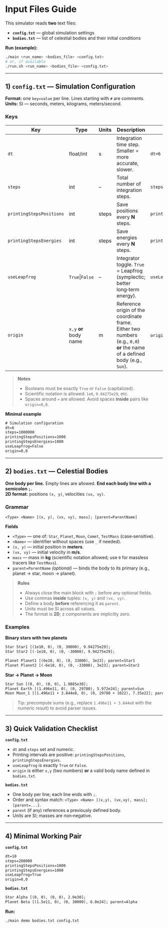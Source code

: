 # Input Files Guide

This simulator reads **two** text files:

- **`config.txt`** — global simulation settings
- **`bodies.txt`** — list of celestial bodies and their initial conditions

**Run (example):**
```bash
./main <run_name> <bodies_file> <config.txt>
# or, if available
./run.sh <run_name> <bodies_file> <config.txt>
```

---

## 1) `config.txt` — Simulation Configuration

**Format:** one `key=value` per line. Lines starting with `#` are comments.  
**Units:** SI — seconds, meters, kilograms, meters/second.

### Keys

| Key | Type | Units | Description | Example |
|---|---|---|---|---|
| `dt` | float/int | s | Integration time step. Smaller = more accurate, slower. | `dt=6` |
| `steps` | int | – | Total number of integration steps. | `steps=1000000` |
| `printingStepsPositions` | int | steps | Save positions every **N** steps. | `printingStepsPositions=1000` |
| `printingStepsEnergies` | int | steps | Save energies every **N** steps. | `printingStepsEnergies=1000` |
| `useLeapfrog` | `True`\|`False` | – | Integrator toggle. `True` = Leapfrog (symplectic; better long‑term energy). | `useLeapfrog=True` |
| `origin` | `x,y` **or** body name | m | Reference origin of the coordinate frame. Either two numbers (e.g., `0,0`) **or** the name of a defined body (e.g., `Sun`). | `origin=0,0` • `origin=Sun` |

> **Notes**
> - Booleans must be exactly `True` or `False` (capitalized).
> - Scientific notation is allowed: `1e6`, `9.94275e29`, etc.
> - Spaces around `=` are allowed. Avoid spaces **inside** pairs like `origin=0,0`.

**Minimal example**
```txt
# Simulation configuration
dt=6
steps=1000000
printingStepsPositions=1000
printingStepsEnergies=1000
useLeapfrog=False
origin=0,0
```

---

## 2) `bodies.txt` — Celestial Bodies

**One body per line.** Empty lines are allowed. **End each body line with a semicolon `;`.**  
**2D format:** positions `(x, y)`, velocities `(vx, vy)`.

### Grammar

```text
<Type> <Name> [(x, y), (vx, vy), mass]; [parent=ParentName]
```

**Fields**
- `<Type>` — one of: `Star`, `Planet`, `Moon`, `Comet`, `TestMass` (case‑sensitive).
- `<Name>` — identifier without spaces (use `_` if needed).
- `(x, y)` — initial position in **meters**.
- `(vx, vy)` — initial velocity in **m/s**.
- `mass` — mass in **kg** (scientific notation allowed; use `0` for massless tracers like `TestMass`).
- `parent=ParentName` *(optional)* — binds the body to its primary (e.g., planet → star, moon → planet).

> **Rules**
> - Always close the main block with `;` before any optional fields.
> - Use commas **inside** tuples: `(x, y)` and `(vx, vy)`.
> - Define a body **before** referencing it as `parent`.
> - Units must be SI across all values.
> - The format is **2D**; z components are implicitly zero.

### Examples

**Binary stars with two planets**
```txt
Star Star1 [(1e10, 0), (0, 30000), 9.94275e29];
Star Star2 [(-1e10, 0), (0, -30000), 9.94275e29];

Planet Planet1 [(6e10, 0), (0, 33000), 3e23]; parent=Star1
Planet Planet2 [(-6e10, 0), (0, -33000), 3e23]; parent=Star2
```

**Star → Planet → Moon**
```txt
Star Sun [(0, 0), (0, 0), 1.9885e30];
Planet Earth [(1.496e11, 0), (0, 29780), 5.972e24]; parent=Sun
Moon Moon_1 [(1.496e11 + 3.844e8, 0), (0, 29780 + 1022), 7.35e22]; parent=Earth
```
> Tip: precompute sums (e.g., replace `1.496e11 + 3.844e8` with the numeric result) to avoid parser issues.

---

## 3) Quick Validation Checklist

**`config.txt`**
- `dt` and `steps` set and numeric.
- Printing intervals are positive: `printingStepsPositions`, `printingStepsEnergies`.
- `useLeapfrog` is exactly `True` or `False`.
- `origin` is either `x,y` (two numbers) **or** a valid body name defined in `bodies.txt`.

**`bodies.txt`**
- One body per line; each line ends with `;`.
- Order and syntax match: `<Type> <Name> [(x,y), (vx,vy), mass]; [parent=...]`.
- `parent` (if any) references a previously defined body.
- Units are SI; masses are non‑negative.

---



## 4) Minimal Working Pair

**`config.txt`**
```txt
dt=10
steps=200000
printingStepsPositions=1000
printingStepsEnergies=1000
useLeapfrog=True
origin=0,0
```

**`bodies.txt`**
```txt
Star Alpha [(0, 0), (0, 0), 2.0e30];
Planet Beta [(1.5e11, 0), (0, 30000), 6.0e24]; parent=Alpha
```

**Run:**
```bash
./main demo bodies.txt config.txt
```
